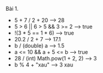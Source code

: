 Bài 1.
- 5 + 7 / 2 + 20 --> 28
- 5 > 6 || 6 > 5 && 3 >= 2 --> true
- !(3 * 5 == 1 * 6) --> true
- 20.2 / 2 + 7 --> 17.1
- b / (double) a --> 1.5 
- a <= 10 && a + 5 <= b --> true
- 28 / (int) Math.pow(1 + 2, 2) --> 3
- b % 4 + "xau" --> 3 xau

